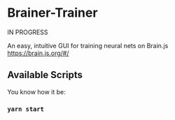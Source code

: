 # Brainer-Trainer

IN PROGRESS

An easy, intuitive GUI for training neural nets on Brain.js https://brain.js.org/#/


## Available Scripts

You know how it be:

### `yarn start`
